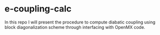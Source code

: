 # e-coupling-calc
In this repo I will present the procedure to compute diabatic coupling using block diagonalization scheme through interfacing with OpenMX code. 

